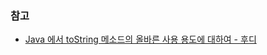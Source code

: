
### 참고

- [Java 에서 toString 메소드의 올바른 사용 용도에 대하여 - 후디](https://hudi.blog/java-correct-purpose-of-tostring/)
